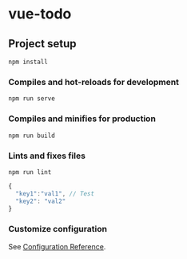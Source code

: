# vue-todo

## Project setup
```
npm install
```

### Compiles and hot-reloads for development
```
npm run serve
```

### Compiles and minifies for production
```
npm run build
```

### Lints and fixes files
```
npm run lint
```

```Javascript
{
  "key1":"val1", // Test
  "key2": "val2"
}
```

### Customize configuration
See [Configuration Reference](https://cli.vuejs.org/config/).
